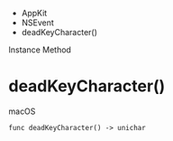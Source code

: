 

- AppKit
- NSEvent
-  deadKeyCharacter() 

Instance Method

# deadKeyCharacter()

macOS

``` source
func deadKeyCharacter() -> unichar
```

